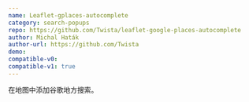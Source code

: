```yaml
---
name: Leaflet-gplaces-autocomplete
category: search-popups
repo: https://github.com/Twista/leaflet-google-places-autocomplete
author: Michal Haták
author-url: https://github.com/Twista
demo: 
compatible-v0:
compatible-v1: true
---
```


在地图中添加谷歌地方搜索。
